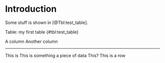 
Introduction
==================

Some stuff is shown in [@Tbl:test_table].


Table: my first table {#tbl:test_table}

A column      Another column
-----------   -----------------
This is       This is something
a piece of
data
This?         This is a row


